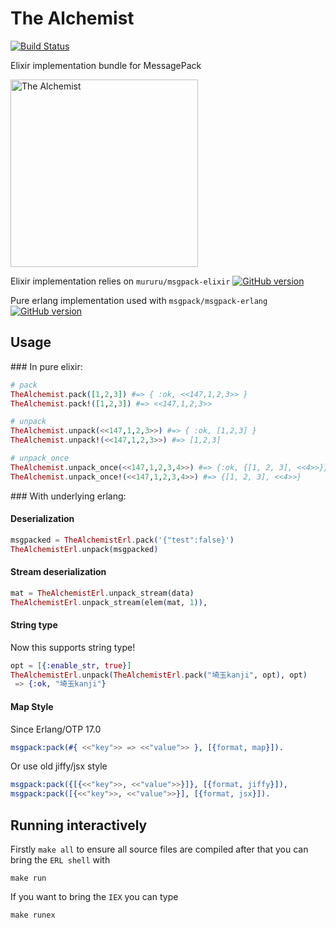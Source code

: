 The Alchemist
============

[![Build Status](https://travis-ci.org/vertexclique/thealchemist.svg?branch=master)](https://travis-ci.org/vertexclique/thealchemist)

Elixir implementation bundle for MessagePack

<img src="http://www.whats-your-sign.com/images/AlchemySymbols.jpg" alt="The Alchemist" style="width: 300px;">

Elixir implementation relies on `mururu/msgpack-elixir`
[![GitHub version](https://badge.fury.io/gh/mururu%2Fmsgpack-elixir.svg)](http://badge.fury.io/gh/mururu%2Fmsgpack-elixir)

Pure erlang implementation used with `msgpack/msgpack-erlang`
[![GitHub version](https://badge.fury.io/gh/msgpack%2Fmsgpack-erlang.svg)](http://badge.fury.io/gh/msgpack%2Fmsgpack-erlang)

## Usage

### In pure elixir:

```elixir
# pack
TheAlchemist.pack([1,2,3]) #=> { :ok, <<147,1,2,3>> }
TheAlchemist.pack!([1,2,3]) #=> <<147,1,2,3>>

# unpack
TheAlchemist.unpack(<<147,1,2,3>>) #=> { :ok, [1,2,3] }
TheAlchemist.unpack!(<<147,1,2,3>>) #=> [1,2,3]

# unpack_once
TheAlchemist.unpack_once(<<147,1,2,3,4>>) #=> {:ok, {[1, 2, 3], <<4>>}}
TheAlchemist.unpack_once!(<<147,1,2,3,4>>) #=> {[1, 2, 3], <<4>>}

```

### With underlying erlang:

#### Deserialization

```elixir
msgpacked = TheAlchemistErl.pack('{"test":false}')
TheAlchemistErl.unpack(msgpacked)
```

#### Stream deserialization

```elixir
mat = TheAlchemistErl.unpack_stream(data)
TheAlchemistErl.unpack_stream(elem(mat, 1)),
```

#### String type

Now this supports string type!

```elixir
opt = [{:enable_str, true}]
TheAlchemistErl.unpack(TheAlchemistErl.pack("埼玉kanji", opt), opt)
 => {:ok, "埼玉kanji"}
```

#### Map Style

Since Erlang/OTP 17.0

```erlang
msgpack:pack(#{ <<"key">> => <<"value">> }, [{format, map}]).
```

Or use old jiffy/jsx style

```erlang
msgpack:pack({[{<<"key">>, <<"value">>}]}, [{format, jiffy}]),
msgpack:pack([{<<"key">>, <<"value">>}], [{format, jsx}]).
```

## Running interactively

Firstly `make all` to ensure all source files are compiled
after that you can bring the `ERL shell` with

`make run`

If you want to bring the `IEX` you can type

`make runex`